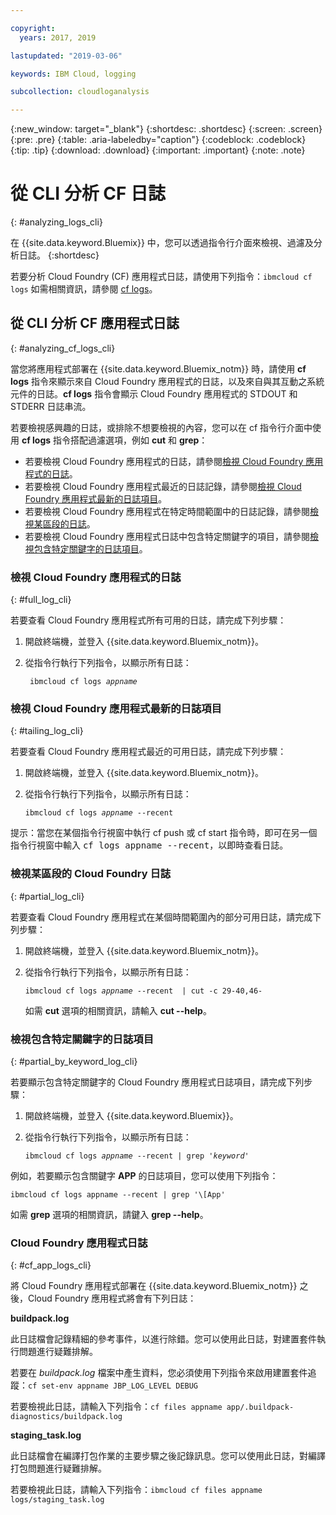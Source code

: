 ```yaml
---

copyright:
  years: 2017, 2019

lastupdated: "2019-03-06"

keywords: IBM Cloud, logging

subcollection: cloudloganalysis

---
```


{:new_window: target="_blank"}
{:shortdesc: .shortdesc}
{:screen: .screen}
{:pre: .pre}
{:table: .aria-labeledby="caption"}
{:codeblock: .codeblock}
{:tip: .tip}
{:download: .download}
{:important: .important}
{:note: .note}


# 從 CLI 分析 CF 日誌
{: #analyzing_logs_cli}

在 {{site.data.keyword.Bluemix}} 中，您可以透過指令行介面來檢視、過濾及分析日誌。
{:shortdesc}

若要分析 Cloud Foundry (CF) 應用程式日誌，請使用下列指令：`ibmcloud cf logs`
如需相關資訊，請參閱 [cf logs](/docs/cli/reference/ibmcloud/cf_index.html#cf_logs)。


## 從 CLI 分析 CF 應用程式日誌
{: #analyzing_cf_logs_cli}

當您將應用程式部署在 {{site.data.keyword.Bluemix_notm}} 時，請使用 **cf logs** 指令來顯示來自 Cloud Foundry 應用程式的日誌，以及來自與其互動之系統元件的日誌。**cf logs** 指令會顯示 Cloud Foundry 應用程式的 STDOUT 和 STDERR 日誌串流。

若要檢視感興趣的日誌，或排除不想要檢視的內容，您可以在 cf 指令行介面中使用 **cf logs** 指令搭配過濾選項，例如 **cut** 和 **grep**：

* 若要檢視 Cloud Foundry 應用程式的日誌，請參閱[檢視 Cloud Foundry 應用程式的日誌](/docs/services/CloudLogAnalysis/cfapps/logging_view_cli.html#full_log_cli)。
* 若要檢視 Cloud Foundry 應用程式最近的日誌記錄，請參閱[檢視 Cloud Foundry 應用程式最新的日誌項目](/docs/services/CloudLogAnalysis/cfapps/logging_view_cli.html#tailing_log_cli)。
* 若要檢視 Cloud Foundry 應用程式在特定時間範圍中的日誌記錄，請參閱[檢視某區段的日誌](/docs/services/CloudLogAnalysis/cfapps/logging_view_cli.html#partial_log_cli)。
* 若要檢視 Cloud Foundry 應用程式日誌中包含特定關鍵字的項目，請參閱[檢視包含特定關鍵字的日誌項目](logging_view_cli.html#partial_by_keyword_log_cli)。


### 檢視 Cloud Foundry 應用程式的日誌
{: #full_log_cli}

若要查看 Cloud Foundry 應用程式所有可用的日誌，請完成下列步驟：

1. 開啟終端機，並登入 {{site.data.keyword.Bluemix_notm}}。

2. 從指令行執行下列指令，以顯示所有日誌：

   <pre class="pre screen"><code> ibmcloud cf logs <var class="keyword varname">appname</var></code></pre>
   
   
### 檢視 Cloud Foundry 應用程式最新的日誌項目
{: #tailing_log_cli}

若要查看 Cloud Foundry 應用程式最近的可用日誌，請完成下列步驟：

1. 開啟終端機，並登入 {{site.data.keyword.Bluemix_notm}}。

2. 從指令行執行下列指令，以顯示所有日誌：

     <pre class="pre screen"><code>ibmcloud cf logs <var class="keyword varname">appname</var> --recent</code></pre>

<div class="note tip"><span class="tiptitle">提示：</span>當您在某個指令行視窗中執行 <span class="keyword cmdname">cf push</span> 或 <span class="keyword cmdname">cf start</span> 指令時，即可在另一個指令行視窗中輸入 <samp class="ph codeph">cf logs appname --recent</samp>，以即時查看日誌。</div>


### 檢視某區段的 Cloud Foundry 日誌
{: #partial_log_cli}

若要查看 Cloud Foundry 應用程式在某個時間範圍內的部分可用日誌，請完成下列步驟：

1. 開啟終端機，並登入 {{site.data.keyword.Bluemix_notm}}。

2. 從指令行執行下列指令，以顯示所有日誌：

    <pre class="pre screen"><code>ibmcloud cf logs <var class="keyword varname">appname</var> --recent  | cut -c 29-40,46-</code></pre>
    
    如需 **cut** 選項的相關資訊，請輸入 **cut --help**。


### 檢視包含特定關鍵字的日誌項目
{: #partial_by_keyword_log_cli}

若要顯示包含特定關鍵字的 Cloud Foundry 應用程式日誌項目，請完成下列步驟：

1. 開啟終端機，並登入 {{site.data.keyword.Bluemix}}。

2. 從指令行執行下列指令，以顯示所有日誌：

    <pre class="pre screen"><code>ibmcloud cf logs <var class="keyword varname">appname</var> --recent | grep '<var class="keyword varname">keyword</var>'</code></pre>
    

例如，若要顯示包含關鍵字 **APP** 的日誌項目，您可以使用下列指令：

<pre class="pre screen"><code>ibmcloud cf logs appname --recent | grep '\[App'</code></pre>

如需 **grep** 選項的相關資訊，請鍵入 **grep --help**。


### Cloud Foundry 應用程式日誌
{: #cf_app_logs_cli}

將 Cloud Foundry 應用程式部署在 {{site.data.keyword.Bluemix_notm}} 之後，Cloud Foundry 應用程式將會有下列日誌：

**buildpack.log**

此日誌檔會記錄精細的參考事件，以進行除錯。您可以使用此日誌，對建置套件執行問題進行疑難排解。

若要在 *buildpack.log* 檔案中產生資料，您必須使用下列指令來啟用建置套件追蹤：`cf set-env appname JBP_LOG_LEVEL DEBUG`
   
若要檢視此日誌，請輸入下列指令：`cf files appname app/.buildpack-diagnostics/buildpack.log`


**staging_task.log**

此日誌檔會在編譯打包作業的主要步驟之後記錄訊息。您可以使用此日誌，對編譯打包問題進行疑難排解。

若要檢視此日誌，請輸入下列指令：`ibmcloud cf files appname logs/staging_task.log`




